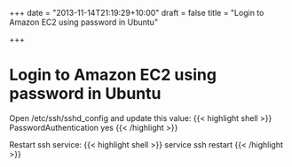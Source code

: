 +++
date = "2013-11-14T21:19:29+10:00"
draft = false
title = "Login to Amazon EC2 using password in Ubuntu"

+++

# Login to Amazon EC2 using password in Ubuntu

Open /etc/ssh/sshd_config and update this value:
{{< highlight shell >}}
PasswordAuthentication yes
{{< /highlight >}}

Restart ssh service:
{{< highlight shell >}}
service ssh restart
{{< /highlight >}}
